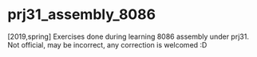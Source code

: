 # prj31_assembly_8086
[2019,spring] Exercises done during learning 8086 assembly under prj31. Not official, may be incorrect, any correction is welcomed :D
